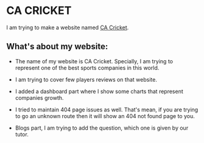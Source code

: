 # CA CRICKET

I am trying to make a website named [CA Cricket](https://golden-sundae-99a03b.netlify.app/reviews).

## What's about my website:

* The name of my website is CA Cricket. Specially, I am trying to represent one of the best sports companies in this world.

* I am trying to cover few players reviews on that website.

* I added a dashboard part where I show some charts that represent companies growth.

* I tried to maintain 404 page issues as well. That's mean, if you are trying to go an unknown route then it will show an 404 not found page to you.

* Blogs part, I am trying to add the question, which one is given by our tutor.


